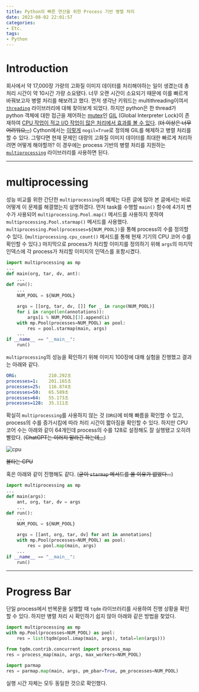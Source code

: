 ```yaml
---
title: Python의 빠른 연산을 위한 Process 기반 병렬 처리
date: 2023-08-02 22:01:57
categories:
- Etc.
tags:
- Python
---
```

# Introduction

회사에서 약 17,000장 가량의 고화질 이미지 데이터를 처리해야하는 일이 생겼는데 총 처리 시간이 약 10시간 가량 소요됐다.
너무 오랜 시간이 소요되기 때문에 이를 빠르게 바꿔보고자 병렬 처리를 해보려고 했다.
먼저 생각난 키워드는 multithreading이여서 [`threading`](https://docs.python.org/ko/3/library/threading.html) 라이브러리에 대해 찾아보게 되었다.
하지만 python은 한 thread가 python 객체에 대한 접근을 제어하는 [mutex](https://namu.wiki/w/%EB%AE%A4%ED%85%8D%EC%8A%A4)인 [GIL](https://ssungkang.tistory.com/entry/python-GIL-Global-interpreter-Lock%EC%9D%80-%EB%AC%B4%EC%97%87%EC%9D%BC%EA%B9%8C) (Global Interpreter Lock)이 존재하여 [CPU 작업이 적고 I/O 작업이 많은 처리에서 효과를 볼 수 있다](https://monkey3199.github.io/develop/python/2018/12/04/python-pararrel.html). (~~더 이상은 너무 어려워요,,,~~)
Cython에서는 [이렇게](https://github.com/Zerohertz/PANPP/blob/d518c688de448f91c8fd6d194aa1cc3494fb6aa0/models/post_processing/boxgen/boxgen.pyx#L35C36-L35C36) `nogil=True`로 정의해 GIL를 해제하고 병렬 처리를 할 수 있다.
그렇다면 현재 문제인 대량의 고화질 이미지 데이터를 최대한 빠르게 처리하려면 어떻게 해야할까?
이 경우에는 process 기반의 병렬 처리를 지원하는 [`multiprocessing`](https://docs.python.org/3/library/multiprocessing.html) 라이브러리를 사용하면 된다.

<!-- More -->

---

# multiprocessing

성능 비교를 위한 간단한 `multiprocessing`의 예제는 다른 글에 많아 본 글에서는 바로 어떻게 이 문제를 해결했는지 설명하겠다.
먼저 task를 수행할 `main()` 함수에 4가지 변수가 사용되어 `multiprocessing.Pool.map()` 메서드를 사용하지 못하여 `multiprocessing.Pool.starmap()` 메서드를 사용했다.
`multiprocessing.Pool(processes=${NUM_POOL})`을 통해 process의 수를 정의할 수 있다. (`multiprocessing.cpu_count()` 메서드를 통해 현재 기기의 CPU 코어 수를 확인할 수 있다.)
마지막으로 process가 처리할 이미지를 정의하기 위해 `args`의 마지막 인덱스에 각 process가 처리할 이미지의 인덱스를 포함시켰다.

```python
import multiprocessing as mp
...
def main(org, tar, dv, ant):
    ...
def run():
    ...
    NUM_POOL = ${NUM_POOL}

    args = [[org, tar, dv, []] for _ in range(NUM_POOL)]
    for i in range(len(annotations)):
        args[i % NUM_POOL][3].append(i)
    with mp.Pool(processes=NUM_POOL) as pool:
        res = pool.starmap(main, args)
    ...
if __name__ == "__main__":
    run()
```

`multiprocessing`의 성능을 확인하기 위해 이미지 100장에 대해 실험을 진행했고 결과는 아래와 같다.

```yaml
ORG:            210.292초
processes=1:    201.165초
processes=25:   116.874초
processes=50:   65.589초
processes=64:   55.173초
processes=128:  35.111초
```

확실히 `multiprocessing`를 사용하지 않는 것 (`ORG`)에 비해 빠름을 확인할 수 있고, process의 수를 증가시킴에 따라 처리 시간이 짧아짐을 확인할 수 있다.
하지만 CPU 코어 수는 아래와 같이 64개인데 process의 수를 128로 설정해도 잘 실행됐고 오히려 빨랐다. (~~ChatGPT는 이러지 말라긴 하는데,,,~~)

![cpu](/images/python-multiprocessing/cpu.png)

~~불타는 CPU~~

혹은 아래와 같이 진행해도 같다. (~~굳이 `starmap` 메서드를 쓸 이유가 없었다...~~)

```python
import multiprocessing as mp
...
def main(args):
    ant, org, tar, dv = args
    ...
def run():
    ...
    NUM_POOL = ${NUM_POOL}

    args = [[ant, org, tar, dv] for ant in annotations]
    with mp.Pool(processes=NUM_POOL) as pool:
        res = pool.map(main, args)
    ...
if __name__ == "__main__":
    run()
```

---

# Progress Bar

단일 process에서 반복문을 실행할 때 `tqdm` 라이브러리를 사용하여 진행 상황을 확인할 수 있다.
하지만 병렬 처리 시 확인하기 쉽지 않아 아래와 같은 방법을 찾았다.

```python 1. multiprocessing
import multiprocessing as mp
with mp.Pool(processes=NUM_POOL) as pool:
    res = list(tqdm(pool.imap(main, args), total=len(args)))
```

```python 2. tqdm
from tqdm.contrib.concurrent import process_map
res = process_map(main, args, max_workers=NUM_POOL)
```

```python 3. parmap
import parmap
res = parmap.map(main, args, pm_pbar=True, pm_processes=NUM_POOL)
```

실행 시간 자체는 모두 동일한 것으로 확인했다.